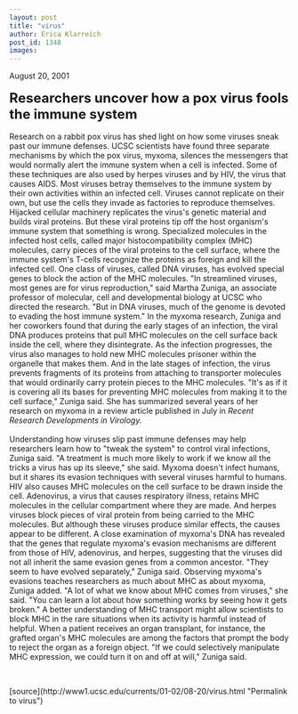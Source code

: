 ```yaml
---
layout: post
title: "virus"
author: Erica Klarreich
post_id: 1348
images:
---
```


<p>
  August 20, 2001<br>
  <br>
  <font size="5"><b>Researchers uncover how a pox virus fools the immune system</b></font><b><br>
  <br></b> Research on a rabbit pox virus has shed light on how some viruses sneak past our immune defenses. UCSC scientists have found three separate mechanisms by which the pox virus, myxoma, silences the messengers that would normally alert the immune system when a cell is infected. Some of these techniques are also used by herpes viruses and by HIV, the virus that causes AIDS. Most viruses betray themselves to the immune system by their own activities within an infected cell. Viruses cannot replicate on their own, but use the cells they invade as factories to reproduce themselves. Hijacked cellular machinery replicates the virus's genetic material and builds viral proteins. But these viral proteins tip off the host organism's immune system that something is wrong. Specialized molecules in the infected host cells, called major histocompatibility complex (MHC) molecules, carry pieces of the viral proteins to the cell surface, where the immune system's T-cells recognize the proteins as foreign and kill the infected cell. One class of viruses, called DNA viruses, has evolved special genes to block the action of the MHC molecules. "In streamlined viruses, most genes are for virus reproduction," said Martha Zuniga, an associate professor of molecular, cell and developmental biology at UCSC who directed the research. "But in DNA viruses, much of the genome is devoted to evading the host immune system." In the myxoma research, Zuniga and her coworkers found that during the early stages of an infection, the viral DNA produces proteins that pull MHC molecules on the cell surface back inside the cell, where they disintegrate. As the infection progresses, the virus also manages to hold new MHC molecules prisoner within the organelle that makes them. And in the late stages of infection, the virus prevents fragments of its proteins from attaching to transporter molecules that would ordinarily carry protein pieces to the MHC molecules. "It's as if it is covering all its bases for preventing MHC molecules from making it to the cell surface," Zuniga said. She has summarized several years of her research on myxoma in a review article published in July in <i>Recent Research Developments in Virology.<br>
  <br></i>Understanding how viruses slip past immune defenses may help researchers learn how to "tweak the system" to control viral infections, Zuniga said. "A treatment is much more likely to work if we know all the tricks a virus has up its sleeve," she said. Myxoma doesn't infect humans, but it shares its evasion techniques with several viruses harmful to humans. HIV also causes MHC molecules on the cell surface to be drawn inside the cell. Adenovirus, a virus that causes respiratory illness, retains MHC molecules in the cellular compartment where they are made. And herpes viruses block pieces of viral protein from being carried to the MHC molecules. But although these viruses produce similar effects, the causes appear to be different. A close examination of myxoma's DNA has revealed that the genes that regulate myxoma's evasion mechanisms are different from those of HIV, adenovirus, and herpes, suggesting that the viruses did not all inherit the same evasion genes from a common ancestor. "They seem to have evolved separately," Zuniga said. Observing myxoma's evasions teaches researchers as much about MHC as about myxoma, Zuniga added. "A lot of what we know about MHC comes from viruses," she said. "You can learn a lot about how something works by seeing how it gets broken." A better understanding of MHC transport might allow scientists to block MHC in the rare situations when its activity is harmful instead of helpful. When a patient receives an organ transplant, for instance, the grafted organ's MHC molecules are among the factors that prompt the body to reject the organ as a foreign object. "If we could selectively manipulate MHC expression, we could turn it on and off at will," Zuniga said.
</p>
<p>
  <br>

</p>
[source](http://www1.ucsc.edu/currents/01-02/08-20/virus.html "Permalink to virus")
